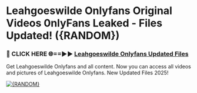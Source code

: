# Leahgoeswilde Onlyfans Original Videos 0nlyFans Leaked - Files Updated! ({RANDOM})

<h3>🔴 CLICK HERE 🌐==►► <a href="https://betterlinks.top/A2PfLJ" rel="nofollow">Leahgoeswilde Onlyfans Updated Files</a></h3>

Get Leahgoeswilde Onlyfans and all content. Now you can access all videos and pictures of Leahgoeswilde Onlyfans. New Updated Files 2025!

[![{RANDOM}](https://i.imgur.com/ppqm5kG.gif)](https://betterlinks.top/A2PfLJ)